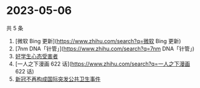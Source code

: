 # 2023-05-06

共 5 条

<!-- BEGIN ZHIHUSEARCH -->
<!-- 最后更新时间 Sat May 06 2023 05:05:01 GMT+0800 (China Standard Time) -->
1. [微软 Bing 更新](https://www.zhihu.com/search?q=微软 Bing 更新)
1. [7nm DNA「针管」](https://www.zhihu.com/search?q=7nm DNA「针管」)
1. [好学生心态受害者](https://www.zhihu.com/search?q=好学生心态受害者)
1. [一人之下漫画 622 话](https://www.zhihu.com/search?q=一人之下漫画 622 话)
1. [新冠不再构成国际突发公共卫生事件](https://www.zhihu.com/search?q=新冠不再构成国际突发公共卫生事件)
<!-- END ZHIHUSEARCH -->
